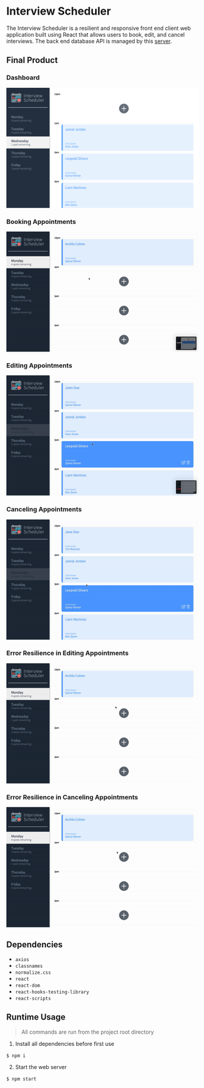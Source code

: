 # Interview Scheduler

The Interview Scheduler is a resilient and responsive front end client web application built using React that allows users to book, edit, and cancel interviews. The back end database API is managed by this [server](https://github.com/joshtantan/scheduler-api).

## Final Product

### Dashboard
!["Screenshot of dashboard"](https://github.com/joshtantan/scheduler/blob/master/docs/dashboard.png) 

### Booking Appointments
!["Screengrab of booking an appointment"](https://github.com/joshtantan/scheduler/blob/master/docs/book_appointment.gif)

### Editing Appointments
!["Screengrab of editing an appointment"](https://github.com/joshtantan/scheduler/blob/master/docs/edit_appointment.gif)

### Canceling Appointments
!["Screengrab of canceling an appointment"](https://github.com/joshtantan/scheduler/blob/master/docs/delete_appointment.gif)

### Error Resilience in Editing Appointments
!["Screengrab of error resilience in editing an appointment"](https://github.com/joshtantan/scheduler/blob/master/docs/edit_appointment_error.gif)

### Error Resilience in Canceling Appointments
!["Screengrab of error resilience in canceling an appointment"](https://github.com/joshtantan/scheduler/blob/master/docs/delete_appointment_error.gif)

## Dependencies

- `axios`
- `classnames`
- `normalize.css`
- `react`
- `react-dom`
- `react-hooks-testing-library`
- `react-scripts`

## Runtime Usage

> All commands are run from the project root directory
1. Install all dependencies before first use
```shell
$ npm i
```
2. Start the web server
```shell
$ npm start
```
